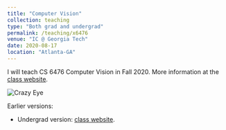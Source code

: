 ```yaml
---
title: "Computer Vision"
collection: teaching
type: "Both grad and undergrad"
permalink: /teaching/x6476
venue: "IC @ Georgia Tech"
date: 2020-08-17
location: "Atlanta-GA"
---
```


I will teach CS 6476 Computer Vision in Fall 2020. More information at the [class website](https://dellaert.github.io/20F-6476/).

![Crazy Eye](https://dellaert.github.io/20F-6476/images/cover-image.jpg)

Earlier versions:

- Undergrad version: [class website](https://dellaert.github.io/19F-4476/).